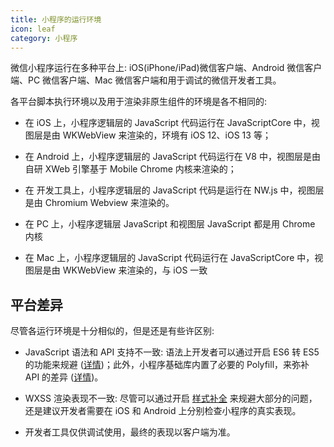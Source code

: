 ```yaml
---
title: 小程序的运行环境
icon: leaf
category: 小程序
---
```


微信小程序运行在多种平台上: iOS(iPhone/iPad)微信客户端、Android 微信客户端、PC 微信客户端、Mac 微信客户端和用于调试的微信开发者工具。

各平台脚本执行环境以及用于渲染非原生组件的环境是各不相同的:

- 在 iOS 上，小程序逻辑层的 JavaScript 代码运行在 JavaScriptCore 中，视图层是由 WKWebView 来渲染的，环境有 iOS 12、iOS 13 等；

- 在 Android 上，小程序逻辑层的 JavaScript 代码运行在 V8 中，视图层是由自研 XWeb 引擎基于 Mobile Chrome 内核来渲染的；

- 在 开发工具上，小程序逻辑层的 JavaScript 代码是运行在 NW.js 中，视图层是由 Chromium Webview 来渲染的。

- 在 PC 上，小程序逻辑层 JavaScript 和视图层 JavaScript 都是用 Chrome 内核

- 在 Mac 上，小程序逻辑层的 JavaScript 代码运行在 JavaScriptCore 中，视图层是由 WKWebView 来渲染的，与 iOS 一致

## 平台差异

尽管各运行环境是十分相似的，但是还是有些许区别:

- JavaScript 语法和 API 支持不一致: 语法上开发者可以通过开启 ES6 转 ES5 的功能来规避 ([详情](https://developers.weixin.qq.com/miniprogram/dev/devtools/codecompile.html#es6-%E8%BD%AC-es5))；此外，小程序基础库内置了必要的 Polyfill，来弥补 API 的差异 ([详情](https://developers.weixin.qq.com/miniprogram/dev/framework/runtime/js-support.html))。

- WXSS 渲染表现不一致: 尽管可以通过开启 [样式补全](https://developers.weixin.qq.com/miniprogram/dev/devtools/codecompile.html#%E6%A0%B7%E5%BC%8F%E8%A1%A5%E5%85%A8) 来规避大部分的问题，还是建议开发者需要在 iOS 和 Android 上分别检查小程序的真实表现。

- 开发者工具仅供调试使用，最终的表现以客户端为准。
